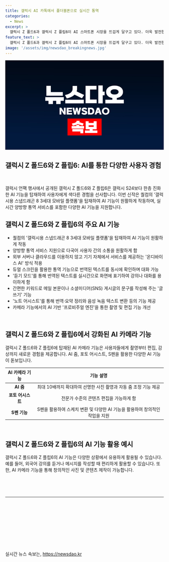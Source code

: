 ```yaml
---
title: 갤럭시 AI 카톡에서 폴더블폰으로 실시간 통역
categories:
  - News
excerpt: >
  갤럭시 Z 폴드6과 갤럭시 Z 플립6이 AI 스마트폰 시장을 뜨겁게 달구고 있다. 더욱 발전한 갤럭시 인공지능은 퀄컴의 갤럭시용 스냅드래곤 8 3세대 모바일 플랫폼을 통해 원활한 작동을 보장한다. 실시간 양방향 통역 서비스를 이용한 실시간 통역, 새로운 전화 앱 및 메시지 앱에서의 이용이 가능하며, 개인정보 보호에 주목했다. 폴드6의 듀얼 스크린을 활용한 통역이 가능하고, 듣기 모드로 외국어 강의를 손쉽게 이용할 수 있다. 또한, SNS 게시글 작성과 음성 녹음 텍스트 변환까지 다양한 AI 기능을 제공한다. AI 기반 카메라 기능 역시 화면을 통한 AI 기능 추천, 최대 10배 확대 가능한 AI 줌 등으로 혁신을 이뤘다.
feature_text: >
  갤럭시 Z 폴드6과 갤럭시 Z 플립6이 AI 스마트폰 시장을 뜨겁게 달구고 있다. 더욱 발전한 갤럭시 인공지능은 퀄컴의 갤럭시용 스냅드래곤 8 3세대 모바일 플랫폼을 통해 원활한 작동을 보장한다. 실시간 양방향 통역 서비스를 이용한 실시간 통역, 새로운 전화 앱 및 메시지 앱에서의 이용이 가능하며, 개인정보 보호에 주목했다. 폴드6의 듀얼 스크린을 활용한 통역이 가능하고, 듣기 모드로 외국어 강의를 손쉽게 이용할 수 있다. 또한, SNS 게시글 작성과 음성 녹음 텍스트 변환까지 다양한 AI 기능을 제공한다. AI 기반 카메라 기능 역시 화면을 통한 AI 기능 추천, 최대 10배 확대 가능한 AI 줌 등으로 혁신을 이뤘다.
image: '/assets/img/newsdao_breakingnews.jpg'
---
```


<p><img src="/assets/img/newsdao_breakingnews.jpg" alt="cryptoinkorea 속보" /></p>

<h2 data-ke-size="size26">갤럭시 Z 폴드6와 Z 플립6: AI를 통한 다양한 사용자 경험</h2>

<p data-ke-size="size16">&nbsp;</p>

<p data-ke-size="size16">갤럭시 언팩 행사에서 공개된 갤럭시 Z 폴드6와 Z 플립6은 갤럭시 S24보다 한층 진화한 AI 기능을 탑재하여 사용자에게 색다른 경험을 선사합니다. 이번 신작은 퀄컴의 '갤럭시용 스냅드래곤 8 3세대 모바일 플랫폼'을 탑재하여 AI 기능이 원활하게 작동하며, 실시간 양방향 통역 서비스를 포함한 다양한 AI 기능을 지원합니다.</p>

<h2 data-ke-size="size26">갤럭시 Z 폴드6와 Z 플립6의 주요 AI 기능</h2>

<ul>
<li>퀄컴의 '갤럭시용 스냅드래곤 8 3세대 모바일 플랫폼'을 탑재하여 AI 기능이 원활하게 작동</li>
<li>양방향 통역 서비스 지원으로 다국어 사용자 간의 소통을 원활하게 함</li>
<li>외부 서버나 클라우드를 이용하지 않고 기기 자체에서 서비스를 제공하는 '온디바이스 AI' 방식 적용</li>
<li>듀얼 스크린을 활용한 통역 기능으로 번역된 텍스트를 동시에 확인하며 대화 가능</li>
<li>'듣기 모드'를 통해 번역된 텍스트를 실시간으로 화면에 표기하여 강의나 대화를 용이하게 함</li>
<li>간편한 키워드로 메일 본문이나 소셜미디어(SNS) 게시글의 문구를 작성해 주는 '글쓰기' 기능</li>
<li>'노트 어시스트'를 통해 번역·요약 정리와 음성 녹음 텍스트 변환 등의 기능 제공</li>
<li>카메라 기능에서의 AI 기반 '프로비주얼 엔진'을 통한 촬영 및 편집 기능 개선</li>
</ul>

<p data-ke-size="size16">&nbsp;</p>

<h2 data-ke-size="size26">갤럭시 Z 폴드6와 Z 플립6에서 강화된 AI 카메라 기능</h2>

<p data-ke-size="size16">갤럭시 Z 폴드6와 Z 플립6에 탑재된 AI 카메라 기능은 사용자들에게 촬영부터 편집, 감상까지 새로운 경험을 제공합니다. AI 줌, 포토 어시스트, S펜을 활용한 다양한 AI 기능이 돋보입니다.</p>

<table>
<thead>
<tr>
<th style="text-align: center;">AI 카메라 기능</th>
<th style="text-align: center;">기능 설명</th>
</tr>
</thead>
<tbody>
<tr>
<td style="text-align: center;"><b>AI 줌</b></td>
<td style="text-align: center;">최대 10배까지 확대하여 선명한 사진 촬영과 자동 줌 조정 기능 제공</td>
</tr>
<tr>
<td style="text-align: center;"><b>포토 어시스트</b></td>
<td style="text-align: center;">전문가 수준의 콘텐츠 편집을 가능하게 함</td>
</tr>
<tr>
<td style="text-align: center;"><b>S펜 기능</b></td>
<td style="text-align: center;">S펜을 활용하여 스케치 변환 및 다양한 AI 기능을 활용하여 창의적인 작업을 지원</td>
</tr>
</tbody>
</table>

<p data-ke-size="size16">&nbsp;</p>

<h2 data-ke-size="size26">갤럭시 Z 폴드6와 Z 플립6의 AI 기능 활용 예시</h2>

<p data-ke-size="size16">갤럭시 Z 폴드6와 Z 플립6의 AI 기능은 다양한 상황에서 유용하게 활용될 수 있습니다. 예를 들어, 외국어 강의를 듣거나 메시지를 작성할 때 편리하게 활용할 수 있습니다. 또한, AI 카메라 기능을 통해 창의적인 사진 및 콘텐츠 제작이 가능합니다.</p>

<p data-ke-size="size16">&nbsp;</p>

<p data-ke-size="size16">&nbsp;</p>

<hr>

<p data-ke-size="size16">&nbsp;</p>

<p data-ke-size="size16">&nbsp;</p>

<p data-ke-size="size16">&nbsp;</p>

<p data-ke-size="size16">&nbsp;</p>

<p data-ke-size="size16">&nbsp;</p>
실시간 뉴스 속보는, <a href="https://newsdao.kr" rel="dofollow">https://newsdao.kr</a>


